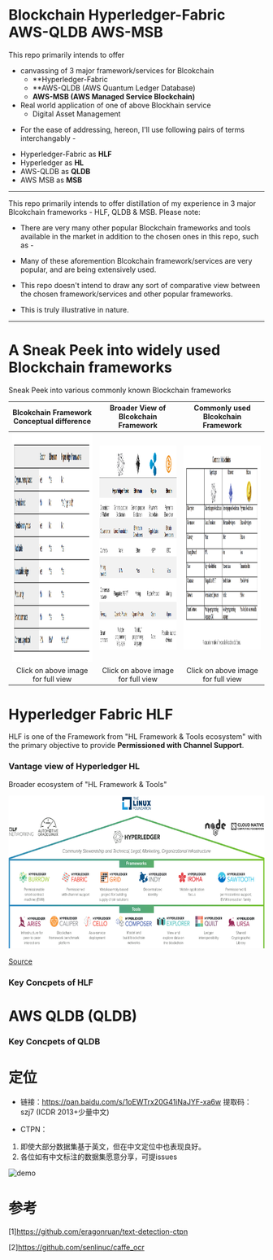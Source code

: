 # Blockchain Hyperledger-Fabric AWS-QLDB AWS-MSB
 
This repo primarily intends to offer  
- canvassing of 3 major framework/services for Blcokchain
	- **Hyperledger-Fabric 
	- **AWS-QLDB (AWS Quantum Ledger Database)
	- **AWS-MSB (AWS Managed Service Blockchain)**
- Real world application of one of above Blockhain service 
	- Digital Asset Management



* For the ease of addressing, hereon, I'll use following pairs of terms interchangably - 
 - Hyperledger-Fabric as **HLF**
 - Hyperledger as **HL**
 - AWS-QLDB as **QLDB**
 - AWS MSB as **MSB**
 
***
This repo primarily intends to offer distillation of my experience in 3 major Blcokchain frameworks - HLF, QLDB & MSB. 
Please note: 
 - There are very many other popular Blockchain frameworks and tools available in the market in addition to the chosen ones in this repo, such as 
		- 
 
 - Many of these aforemention Blcokchain framework/services are very popular, and are being extensively used.
 - This repo doesn't intend to draw any sort of comparative view between the chosen framework/services and other popular frameworks.
 - This is truly illustrative in nature. 

***

# A Sneak Peek into widely used Blockchain frameworks

Sneak Peek into various commonly known Blockchain frameworks

|Blcokchain Framework Conceptual difference | Broader View of Blcokchain Framework|  Commonly used Blcokchain Framework|
| :--: | :--: | :--: |
|<img src="/img/conceptualBC.png" width="300" Height="450" />|<img src="/img/broaderBC.png" width="300" Height="400" />|<img src="/img/commonBC.png" width="300" Height="400" />|
|Click on above image for full view|Click on above image for full view|Click on above image for full view|

# Hyperledger Fabric HLF

HLF is one of the Framework from "HL Framework & Tools ecosystem" with the primary objective to provide **Permissioned with Channel Support**.


### Vantage view of Hyperledger HL 

Broader ecosystem of "HL Framework & Tools"

<img src="/img/HLBroaderView.png" width="600" Height="300" />

[Source](https://www.hyperledger.org/wp-content/uploads/2018/07/HL_Whitepaper_IntroductiontoHyperledger.pdf)

### Key Concpets of HLF


# AWS QLDB (QLDB)


### Key Concpets of QLDB


# 定位

* 链接：https://pan.baidu.com/s/1oEWTrx20G41iNaJYF-xa6w 提取码：szj7 (ICDR 2013+少量中文)

* CTPN：
1. 即使大部分数据集基于英文，但在中文定位中也表现良好。
2. 各位如有中文标注的数据集愿意分享，可提issues

![demo](https://github.com/xiaomaxiao/keras_ocr/blob/master/demo/demo1.jpg)

# 参考
[1]https://github.com/eragonruan/text-detection-ctpn

[2]https://github.com/senlinuc/caffe_ocr

